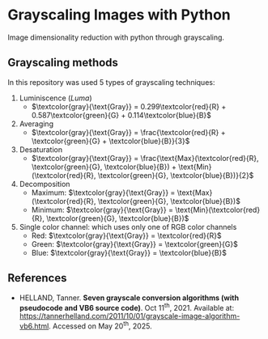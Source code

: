 # Grayscaling Images with Python
Image dimensionality reduction with python through grayscaling.

## Grayscaling methods
In this repository was used 5 types of grayscaling techniques:
1. Luminiscence (*Luma*)
    - $\textcolor{gray}{\text{Gray}} = 0.299\textcolor{red}{R} + 0.587\textcolor{green}{G} + 0.114\textcolor{blue}{B}$
2. Averaging
    - $\textcolor{gray}{\text{Gray}} = \frac{\textcolor{red}{R} + \textcolor{green}{G} + \textcolor{blue}{B}}{3}$
3. Desaturation
    - $\textcolor{gray}{\text{Gray}} = \frac{\text{Max}(\textcolor{red}{R}, \textcolor{green}{G}, \textcolor{blue}{B}) + \text{Min}(\textcolor{red}{R}, \textcolor{green}{G}, \textcolor{blue}{B})}{2}$
4. Decomposition
    - Maximum: $\textcolor{gray}{\text{Gray}} = \text{Max}(\textcolor{red}{R}, \textcolor{green}{G}, \textcolor{blue}{B})$
    - Minimum: $\textcolor{gray}{\text{Gray}} = \text{Min}(\textcolor{red}{R}, \textcolor{green}{G}, \textcolor{blue}{B})$
5. Single color channel: which uses only one of RGB color channels
    - Red: $\textcolor{gray}{\text{Gray}} = \textcolor{red}{R}$
    - Green: $\textcolor{gray}{\text{Gray}} = \textcolor{green}{G}$
    - Blue: $\textcolor{gray}{\text{Gray}} = \textcolor{blue}{B}$

## References
- HELLAND, Tanner. **Seven grayscale conversion algorithms (with pseudocode and VB6 source code)**. Oct 11<sup>th</sup>, 2021. Available at: https://tannerhelland.com/2011/10/01/grayscale-image-algorithm-vb6.html. Accessed on May 20<sup>th</sup>, 2025.
